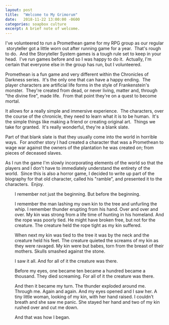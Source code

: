 ```yaml
---
layout: post
title:  "Welcome to My Grimorum"
date:   2018-11-22 13:00:00 -0600
categories: soapbox culture
excerpt: A brief note of welcome.
---
```

I've volunteered to run a Promethean game for my RPG group as our regular  storyteller got a little worn out after running game for a year.  That's rough to do.  And the Storyteller System games is a tough rule set to keep in your head.  I've run games before and so I was happy to do it.  Actually, I'm certain that everyone else in the group has run, but I volunteered.

Promethean is a fun game and very different within the Chronicles of Darkness series.  It's the only one that can have a happy ending.  The player characters are artificial life forms in the style of Frankenstein's monster.  They're created from dead, or never living, matter and, through "the divine fire", made life.  From that point they're on a quest to become mortal.

It allows for a really simple and immersive experience.  The characters, over the course of the chronicle, they need to learn what it is to be human.  It's the simple things like making a friend or creating original art.  Things we take for granted.  It's really wonderful, they're a blank slate.

Part of that blank slate is that they usually come into the world in horrible ways.  For another story I had created a character that was a Promethean to wage war against the owners of the plantation he was created on; from pieces of deceased slaves.

As I run the game I'm slowly incorporating elements of the world so that the players and I don't have to immediately understand the entirety of the world.  Since this is also a horror game, I decided to write up part of the biography for that old character, called his "ramble", and presented it to the characters.  Enjoy.
<p style="padding-left: 30px;">I remember not just the beginning. But before the beginning.</p>
<p style="padding-left: 30px;">I remember the man lashing my own kin to the tree and unfurling the whip. I remember thunder erupting from his hand. Over and over and over. My kin was strong from a life time of hunting in his homeland. And the rope was poorly tied. He might have broken free, but not for the creature. The creature held the rope tight as my kin suffered.</p>
<p style="padding-left: 30px;">When next my kin was tied to the tree it was by the neck and the creature held his feet. The creature quieted the screams of my kin as they were ravaged. My kin were but babes, torn from the breast of their mothers. Skulls smashed against the stone.</p>
<p style="padding-left: 30px;">I saw it all. And for all of it the creature was there.</p>
<p style="padding-left: 30px;">Before my eyes, one became ten became a hundred became a thousand. They died screaming. For all of it the creature was there.</p>
<p style="padding-left: 30px;">And then it became my turn. The thunder exploded around me. Through me. Again and again. And my eyes opened and I saw her. A tiny little woman, looking of my kin, with her hand raised. I couldn't breath and she saw me panic. She stayed her hand and two of my kin rushed over and cut me down.</p>
<p style="padding-left: 30px;">And that was how I began.</p>